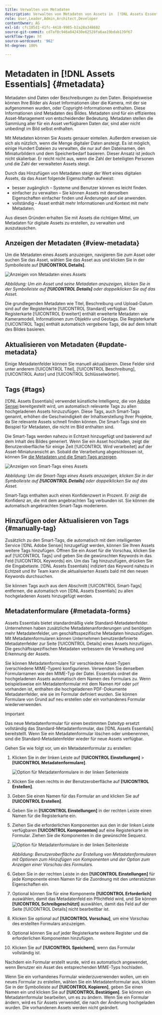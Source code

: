 ```yaml
---
title: Verwalten von Metadaten
description: Verwalten von Metadaten von Assets in  [!DNL Assets Essentials]
role: User,Leader,Admin,Architect,Developer
contentOwner: AG
exl-id: cfc105d1-41fc-4418-9905-b2a28a348682
source-git-commit: cd7af0c946a042430e62528fa6aa19bdab139f67
workflow-type: ht
source-wordcount: '962'
ht-degree: 100%

---
```


# Metadaten in [!DNL Assets Essentials] {#metadata}

Metadaten sind Daten oder Beschreibungen zu den Daten. Beispielsweise können Ihre Bilder als Asset Informationen über die Kamera, mit der sie aufgenommen wurden, oder Copyright-Informationen enthalten. Diese Informationen sind Metadaten des Bildes. Metadaten sind für ein effizientes Asset-Management von entscheidender Bedeutung. Metadaten stellen die Sammlung aller für ein Asset verfügbaren Daten dar, sind aber nicht unbedingt im Bild selbst enthalten.

Mit Metadaten können Sie Assets genauer einteilen. Außerdem erweisen sie sich als nützlich, wenn die Menge digitaler Daten ansteigt. Es ist möglich, einige Hundert Dateien zu verwalten, die nur auf den Dateinamen, den Miniaturbildern und dem Speicherbedarf basieren. Dieser Ansatz ist jedoch nicht skalierbar. Er reicht nicht aus, wenn die Zahl der beteiligten Personen und die Zahl der verwalteten Assets steigt.

Durch das Hinzufügen von Metadaten steigt der Wert eines digitalen Assets, da das Asset folgende Eigenschaften aufweist:

* besser zugänglich – Systeme und Benutzer können es leicht finden.
* einfacher zu verwalten – Sie können Assets mit denselben Eigenschaften einfacher finden und Änderungen auf sie anwenden.
* vollständig – Asset enthält mehr Informationen und Kontext mit mehr Metadaten.

Aus diesen Gründen erhalten Sie mit Assets die richtigen Mittel, um Metadaten für digitale Assets zu erstellen, zu verwalten und auszutauschen.

## Anzeigen der Metadaten {#view-metadata}

Um die Metadaten eines Assets anzuzeigen, navigieren Sie zum Asset oder suchen Sie das Asset, wählen Sie das Asset aus und klicken Sie in der Symbolleiste auf **[!UICONTROL Details]**.

![Anzeigen von Metadaten eines Assets](assets/metadata-view1.png)

*Abbildung: Um ein Asset und seine Metadaten anzuzeigen, klicken Sie in der Symbolleiste auf **[!UICONTROL Details]** oder doppelklicken Sie auf das Asset.*

Die grundlegenden Metadaten wie Titel, Beschreibung und Upload-Datum sind auf der Registerkarte [!UICONTROL Standard] verfügbar. Die Registerkarte [!UICONTROL Erweitert] enthält erweiterte Metadaten wie Kameramodell, Informationen zum Objektiv und Geotags. Die Registerkarte [!UICONTROL Tags] enthält automatisch vergebene Tags, die auf dem Inhalt des Bildes basieren.

## Aktualisieren von Metadaten {#update-metadata}

Einige Metadatenfelder können Sie manuell aktualisieren. Diese Felder sind unter anderem [!UICONTROL Titel], [!UICONTROL Beschreibung], [!UICONTROL Autor] und [!UICONTROL Schlüsselwörter].

## Tags {#tags}

[!DNL Assets Essentials] verwendet künstliche Intelligenz, die von [Adobe Sensei](https://www.adobe.com/de/sensei.html) bereitgestellt wird, um automatisch relevante Tags zu allen hochgeladenen Assets hinzuzufügen. Diese Tags, auch Smart-Tags genannt, erhöhen die Geschwindigkeit der Inhaltserstellung Ihrer Projekte, da Sie relevante Assets schnell finden können. Die Smart-Tags sind ein Beispiel für Metadaten, die nicht im Bild enthalten sind.

Die Smart-Tags werden nahezu in Echtzeit hinzugefügt und basierend auf dem Inhalt des Bildes generiert. Wenn Sie ein Asset hochladen, zeigt die Benutzeroberfläche für einige Zeit [!UICONTROL Wird verarbeitet] auf der Asset-Miniaturansicht an. Sobald die Verarbeitung abgeschlossen ist, können Sie [die Metadaten und die Smart-Tags anzeigen](#view-metadata).

![Anzeigen von Smart-Tags eines Assets](assets/metadata-view-tags.png)

*Abbildung: Um die Smart-Tags eines Assets anzuzeigen, klicken Sie in der Symbolleiste auf **[!UICONTROL Details]** oder doppelklicken Sie auf das Asset.*

Smart-Tags enthalten auch einen Konfidenzwert in Prozent. Er zeigt die Konfidenz an, die mit dem angebrachten Tag verbunden ist. Sie können die automatisch angebrachten Smart-Tags moderieren.

## Hinzufügen oder Aktualisieren von Tags {#manually-tag}

Zusätzlich zu den Smart-Tags, die automatisch mit dem intelligenten Service [!DNL Adobe Sensei] hinzugefügt werden, können Sie Ihren Assets weitere Tags hinzufügen. Öffnen Sie ein Asset für die Vorschau, klicken Sie auf [!UICONTROL Tags] und geben Sie die gewünschten Keywords in das Feld [!UICONTROL Keywords] ein. Um das Tag hinzuzufügen, drücken Sie die Eingabetaste. [!DNL Assets Essentials] indiziert das Keyword nahezu in Echtzeit und Ihr Team kann die aktualisierten Assets bald mit den neuen Keywords durchsuchen.

Sie können Tags auch aus dem Abschnitt [!UICONTROL Smart-Tags] entfernen, die automatisch von [!DNL Assets Essentials] zu allen hochgeladenen Assets hinzugefügt werden.

## Metadatenformulare {#metadata-forms}

Assets Essentials bietet standardmäßig viele Standard-Metadatenfelder. Unternehmen haben zusätzliche Metadatenanforderungen und benötigen mehr Metadatenfelder, um geschäftsspezifische Metadaten hinzuzufügen. Mit Metadatenformularen können Unternehmen benutzerdefinierte Metadatenfelder zur Seite [!UICONTROL Details] eines Assets hinzufügen. Die geschäftsspezifischen Metadaten verbessern die Verwaltung und Erkennung der Assets.

Sie können Metadatenformulare für verschiedene Asset-Typen (verschiedene MIME-Typen) konfigurieren. Verwenden Sie denselben Formularnamen wie den MIME-Typ der Datei. Essentials ordnet die hochgeladenen Assets automatisch dem Namen des Formulars zu. Wenn beispielsweise ein Metadatenformular mit dem Namen `PDF` oder `pdf` vorhanden ist, enthalten die hochgeladenen PDF-Dokumente Metadatenfelder, wie sie im Formular definiert wurden. Sie können Formulare von Grund auf neu erstellen oder ein vorhandenes Formular wiederverwenden.

>[!IMPORTANT]
>
>Das neue Metadatenformular für einen bestimmten Dateityp ersetzt vollständig das Standard-Metadatenformular, das [!DNL Assets Essentials] bereitstellt. Wenn Sie ein Metadatenformular löschen oder umbenennen, sind die Standard-Metadatenfelder wieder für neue Assets verfügbar.

Gehen Sie wie folgt vor, um ein Metadatenformular zu erstellen:

1. Klicken Sie in der linken Leiste auf **[!UICONTROL Einstellungen]** > **[!UICONTROL Metadatenformulare]**.

   ![Option für Metadatenformulare in der linken Seitenleiste](assets/metadata-forms-sidebar.png)

1. Klicken Sie oben rechts in der Benutzeroberfläche auf **[!UICONTROL Erstellen]**.
1. Geben Sie einen Namen für das Formular an und klicken Sie auf **[!UICONTROL Erstellen]**.
1. Geben Sie in **[!UICONTROL Einstellungen]** in der rechten Leiste einen Namen für die Registerkarte ein.
1. Ziehen Sie die erforderlichen Komponenten aus den in der linken Leiste verfügbaren **[!UICONTROL Komponenten]** auf eine Registerkarte im Formular. Ziehen Sie die Komponenten in die gewünschte Sequenz.

   ![Option für Metadatenformulare in der linken Seitenleiste](assets/metadata-form-new.png)

   *Abbildung: Benutzeroberfläche zur Erstellung von Metadatenformularen mit Optionen zum Hinzufügen von Komponenten und der Option zum Anzeigen einer Vorschau des Formulars.*

1. Geben Sie in der rechten Leiste in den **[!UICONTROL Einstellungen]** für jede Komponente einen Namen für die Zuordnung mit den unterstützten Eigenschaften ein.
1. Optional können Sie für eine Komponente **[!UICONTROL Erforderlich]** auswählen, damit das Metadatenfeld ein Pflichtfeld wird, und Sie können **[!UICONTROL Schreibgeschützt]** auswählen, damit das Feld auf der Seite [!UICONTROL Details] nicht bearbeitbar ist.
1. Klicken Sie optional auf **[!UICONTROL Vorschau]**, um eine Vorschau des erstellten Formulars anzuzeigen.
1. Optional können Sie auf jeder Registerkarte weitere Register und die erforderlichen Komponenten hinzufügen.
1. Klicken Sie auf **[!UICONTROL Speichern]**, wenn das Formular vollständig ist.

Nachdem ein Formular erstellt wurde, wird es automatisch angewendet, wenn Benutzer ein Asset des entsprechenden MIME-Typs hochladen.

Wenn Sie ein vorhandenes Formular wiederzuverwenden wollen, um ein neues Formular zu erstellen, wählen Sie ein Metadatenformular aus, klicken Sie in der Symbolleiste auf **[!UICONTROL Kopieren]**, geben Sie einen Namen ein und klicken Sie auf **[!UICONTROL Bestätigen]**. Sie können ein Metadatenformular bearbeiten, um es zu ändern. Wenn Sie ein Formular ändern, wird es für Assets verwendet, die nach der Änderung hochgeladen wurden. Die vorhandenen Assets werden nicht geändert.

<!-- TBD: Cannot create a form using the second option. Documenting only the first option for now.
To reuse an existing form to create a new form, do one of these:

* Select a metadata form and click **[!UICONTROL Copy]** from the toolbar, provide a name, and click **[!UICONTROL Confirm]**.

* Click **[!UICONTROL Create]**, select **[!UICONTROL Use existing form structure as template]** option, and select an existing form. 
-->

<!-- TBD: Queries for PM and engg.

Can we edit the existing metadata in any form?

How to moderate smart tags?

Allow or deny list for smart tags?

What about Tags displayed just above Smart Tags in the UI?

Is there a detailed metadata tab. Where do the other details of an asset go?

How can one search based strictly on the metadata. Similar to AEM Assets GQL queries.
-->

<!-- TBD: Link to related articles if any.

>[!MORELIKETHIS]
>
>* [Search assets](search.md).
-->
